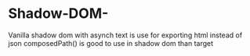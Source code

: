 # Shadow-DOM-

Vanilla shadow dom with asynch 
text is use for exporting html instead of json
composedPath() is good to use in shadow dom than target
